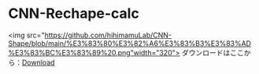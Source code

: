 # CNN-Rechape-calc
<img src="https://github.com/hihimamuLab/CNN-Shape/blob/main/%E3%83%80%E3%82%A6%E3%83%B3%E3%83%AD%E3%83%BC%E3%83%89%20.png"width="320"> 
ダウンロードはここから：[Download](https://github.com/hihimamuLab/CNN-Shape/releases/tag/v1.0)

